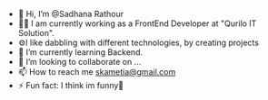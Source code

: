- 👋 Hi, I’m @Sadhana Rathour
- 👩‍💻 I am currently working as a FrontEnd Developer at "Qurilo IT Solution".
- ⚙️I like dabbling with different technologies, by creating projects 
- 🌱 I’m currently learning Backend.
- 💞️ I’m looking to collaborate on ...
- 📫 How to reach me skametia@gmail.com
- ⚡ Fun fact: I think im funny🌻

<!---
Skametia/Skametia is a ✨ special ✨ repository because its `README.md` (this file) appears on your GitHub profile.
You can click the Preview link to take a look at your changes.
--->
